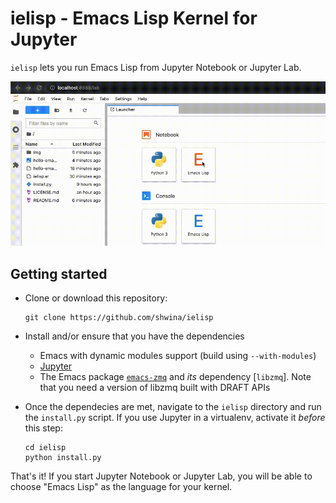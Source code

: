 # ielisp - Emacs Lisp Kernel for Jupyter

`ielisp` lets you run Emacs Lisp from Jupyter Notebook or Jupyter Lab.

![ielisp hello world](img/hello-emacs-world.gif)

## Getting started

* Clone or download this repository:

  ```
  git clone https://github.com/shwina/ielisp
  ```

* Install and/or ensure that you have the dependencies

  - Emacs with dynamic modules support (build using `--with-modules`)
  - [Jupyter](https://github.com/jupyter/notebook)
  - The Emacs package [`emacs-zmq`](https://github.com/nnicandro/emacs-zmq)
    and _its_ dependency [`libzmq`]. Note that you need a version of libzmq
    built with DRAFT APIs

* Once the dependecies are met, navigate to the `ielisp` directory
  and run the `install.py` script. If you use Jupyter in a virtualenv,
  activate it _before_ this step:

  ```
  cd ielisp
  python install.py
  ```

That's it! If you start Jupyter Notebook or Jupyter Lab,
you will be able to choose "Emacs Lisp" as the language for your kernel.

